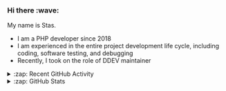 <h3>Hi there :wave:</h3>

My name is Stas.

- I am a PHP developer since 2018
- I am experienced in the entire project development life cycle, including coding, software testing, and debugging
- Recently, I took on the role of DDEV maintainer

<details>
  <summary>:zap: Recent GitHub Activity</summary>

<!--RECENT_ACTIVITY:start-->
1. ⬆️ Pushed 1 commit(s) to [ddev/ddev-xhgui](https://github.com/ddev/ddev-xhgui)<br>
2. 👍 Approved [#6202](https://github.com/ddev/ddev/pull/6202#pullrequestreview-2186756709) in [ddev/ddev](https://github.com/ddev/ddev)<br>
3. 🔴 Requested changes in [#6202](https://github.com/ddev/ddev/pull/6202#pullrequestreview-2186709419) in [ddev/ddev](https://github.com/ddev/ddev)<br>
4. 👍 Approved [#6202](https://github.com/ddev/ddev/pull/6202#pullrequestreview-2186701380) in [ddev/ddev](https://github.com/ddev/ddev)<br>
5. 💪 Opened PR [#37](https://github.com/ddev/ddev-xhgui/pull/37) in [ddev/ddev-xhgui](https://github.com/ddev/ddev-xhgui)<br>
6. 💪 Opened PR [#26](https://github.com/ddev/ddev-adminer/pull/26) in [ddev/ddev-adminer](https://github.com/ddev/ddev-adminer)<br>
7. ⬆️ Pushed 1 commit(s) to [ddev/ddev-adminer](https://github.com/ddev/ddev-adminer)<br>
8. ⬆️ Pushed 1 commit(s) to [ddev/ddev-adminer](https://github.com/ddev/ddev-adminer)<br>
9. 👍 Approved [#20](https://github.com/ddev/ddev-phpmyadmin/pull/20#pullrequestreview-2184118521) in [ddev/ddev-phpmyadmin](https://github.com/ddev/ddev-phpmyadmin)<br>
10. ⬆️ Pushed 7 commit(s) to [stasadev/ddev](https://github.com/stasadev/ddev)<br>
<!--RECENT_ACTIVITY:end-->

</details>

<details>
  <summary>:zap: GitHub Stats</summary>

  <picture>
    <source
      srcset="https://github-readme-stats.vercel.app/api?username=stasadev&show_icons=true&count_private=true&include_all_commits=true&hide_border=true&theme=tokyonight"
      media="(prefers-color-scheme: dark)"
    />
    <source
      srcset="https://github-readme-stats.vercel.app/api?username=stasadev&show_icons=true&count_private=true&include_all_commits=true&hide_border=true"
      media="(prefers-color-scheme: light), (prefers-color-scheme: no-preference)"
    />
    <img src="https://github-readme-stats.vercel.app/api?username=stasadev&show_icons=true&count_private=true&include_all_commits=true&hide_border=true" />
  </picture>

</details>
